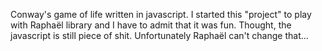 Conway's game of life written in javascript. I started this "project" to play with Raphaël library and I have to admit that it was fun.
Thought, the javascript is still piece of shit. Unfortunately Raphaël can't change that...
